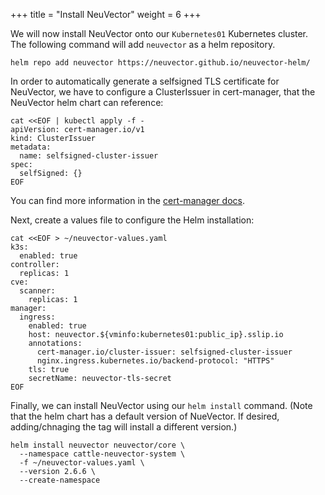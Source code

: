 +++
title = "Install NeuVector"
weight = 6
+++

We will now install NeuVector onto our `Kubernetes01` Kubernetes cluster. The following command will add `neuvector` as a helm repository.

```ctr:Kubernetes01
helm repo add neuvector https://neuvector.github.io/neuvector-helm/
```

In order to automatically generate a selfsigned TLS certificate for NeuVector, we have to configure a ClusterIssuer in cert-manager, that the NeuVector helm chart can reference:

```ctr:Kubernetes01
cat <<EOF | kubectl apply -f -
apiVersion: cert-manager.io/v1
kind: ClusterIssuer
metadata:
  name: selfsigned-cluster-issuer
spec:
  selfSigned: {}
EOF
```  
  
You can find more information in the [cert-manager docs](https://cert-manager.io/docs/).  

Next, create a values file to configure the Helm installation:

```ctr:Kubernetes01
cat <<EOF > ~/neuvector-values.yaml
k3s:
  enabled: true
controller:
  replicas: 1
cve:
  scanner:
    replicas: 1
manager:
  ingress:
    enabled: true
    host: neuvector.${vminfo:kubernetes01:public_ip}.sslip.io
    annotations:
      cert-manager.io/cluster-issuer: selfsigned-cluster-issuer
      nginx.ingress.kubernetes.io/backend-protocol: "HTTPS"
    tls: true
    secretName: neuvector-tls-secret
EOF
```

Finally, we can install NeuVector using our `helm install` command. (Note that the helm chart has a default version of NueVector. If desired, adding/chnaging the tag will install a different version.)

```ctr:Kubernetes01
helm install neuvector neuvector/core \
  --namespace cattle-neuvector-system \
  -f ~/neuvector-values.yaml \
  --version 2.6.6 \
  --create-namespace
```
